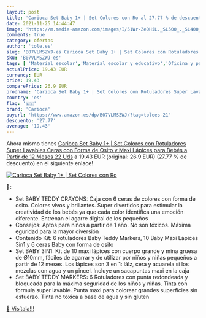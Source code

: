 ```yaml
---
layout: post
title: 'Carioca Set Baby 1+ | Set Colores con Ro al 27.77 % de descuento'
date: 2021-11-25 14:44:47
image: 'https://m.media-amazon.com/images/I/51Wr-ZeDHiL._SL500_._SL400_.jpg'
comments: true
category: ofertas
author: 'tole.es'
slug: 'B07VLMSZWJ-es Carioca Set Baby 1+ | Set Colores con Rotuladores Super...'
sku: 'B07VLMSZWJ-es'
tags: [ 'Material escolar','Material escolar y educativo','Oficina y papelería','Sets de material escolar','bebés','carioca', ]
actualPrice: 19.43 EUR
currency: EUR
price: 19.43
comparePrice: 26.9 EUR
prodname: 'Carioca Set Baby 1+ | Set Colores con Rotuladores Super Lavables  Ceras con Forma de Osito y Maxi Lápices para Bebés a Partir de 12 Meses  22 Uds'
country: 'es'
flag: '🇪🇸'
brand: 'Carioca'
buyurl: 'https://www.amazon.es/dp/B07VLMSZWJ/?tag=tolees-21'
descuento: '27.77'
average: '19.43'
---
```


Ahora mismo tienes [Carioca Set Baby 1+ | Set Colores con Rotuladores Super Lavables  Ceras con Forma de Osito y Maxi Lápices para Bebés a Partir de 12 Meses  22 Uds](https://www.amazon.es/dp/B07VLMSZWJ/?tag=tolees-21) a 19.43 EUR (original: 26.9 EUR) (27.77 %  de descuento) en el siguiente enlace!

[![Carioca Set Baby 1+ | Set Colores con Ro](https://m.media-amazon.com/images/I/51Wr-ZeDHiL._SL500_._SL400_.jpg)](https://www.amazon.es/dp/B07VLMSZWJ/?tag=tolees-21)

🔎:

- Set BABY TEDDY CRAYONS: Caja con 6 ceras de colores con forma de osito. Colores vivos y brillantes. Super divertidos para estimular la creatividad de los bebés ya que cada color identifica una emoción diferente. Entrenan el agarre digital de los pequeños
- Consejos: Aptos para niños a partir de 1 año. No son tóxicos. Máxima eguridad para la mayor diversión
- Contenido Kit: 6 rotuladores Baby Teddy Markers, 10 Baby Maxi Lápices 3in1 y 6 ceras Baby con forma de osito
- Set BABY 3IN1: Kit de 10 maxi lápices con cuerpo grande y mina gruesa de Ø10mm, fáciles de agarrar y de utilizar por niños y niñas pequeños a partir de 12 meses. Los lápices son 3 en 1: láìz, cera y acuarela si los mezclas con agua y un pincel. Incluye un sacapuntas maxi en la caja
- Set BABY TEDDY MARKERS: 6 Rotuladores con punta redondeada y bloqueada para la máxima seguridad de los niños y niñas. Tinta con formula super lavable. Punta maxi para colorear grandes superficies sin esfuerzo. Tinta no toxica a base de agua y sin gluten

[🛒 Visítala!!!](https://www.amazon.es/dp/B07VLMSZWJ/?tag=tolees-21)

